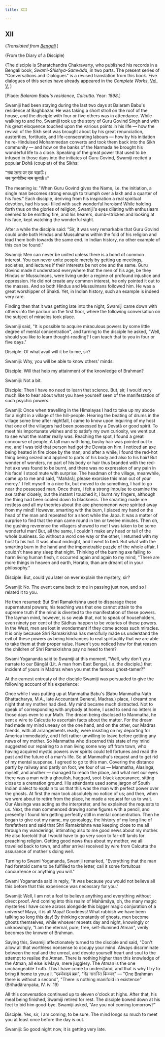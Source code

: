 ```yaml
---
title: XII

---
```





  

## XII

(*Translated from [Bengali](swami_shishya_14e12.pdf)* )

(From the Diary of a Disciple)

(The disciple is Sharatchandra Chakravarty, who published his records in
a Bengali book, *Swami-Shishya-Samvâda*, in two parts. The present
series of "Conversations and Dialogues" is a revised translation from
this book. Five dialogues of this series have already appeared in the
*Complete Works*, [Vol.
V.](../../volume_5/conversations_and_dialogues/xi_xv_from_the_diary_of_a_disciple.htm)
)

\[Place: *Balaram Babu's residence, Calcutta*. Year: *1898*.\]

Swamiji had been staying during the last two days at Balaram Babu's
residence at Baghbazar. He was taking a short stroll on the roof of the
house, and the disciple with four or five others was in attendance.
While walking to and fro, Swamiji took up the story of Guru Govind Singh
and with his great eloquence touched upon the various points in his life
— how the revival of the Sikh sect was brought about by his great
renunciation, austerities, fortitude, and life-consecrating labours —
how by his initiation he re-Hinduised Mohammedan converts and took them
back into the Sikh community — and how on the banks of the Narmada he
brought his wonderful life to a close. Speaking of the great power that
used to be infused in those days into the initiates of Guru Govind,
Swamiji recited a popular Dohâ (couplet) of the Sikhs:

"सवा लाख पर एक चढ़ाऊँ।  
जब गुरुगोविन्द नाम सुनाऊँ॥"

The meaning is: "When Guru Govind gives the Name, i.e. the initiation, a
single man becomes strong enough to triumph over a lakh and a quarter of
his foes." Each disciple, deriving from his inspiration a real spiritual
devotion, had his soul filled with such wonderful heroism! While holding
forth thus on the glories of religion, Swamiji's eyes dilating with
enthusiasm seemed to be emitting fire, and his hearers, dumb-stricken
and looking at his face, kept watching the wonderful sight.

After a while the disciple said: "Sir, it was very remarkable that Guru
Govind could unite both Hindus and Mussulmans within the fold of his
religion and lead them both towards the same end. In Indian history, no
other example of this can be found."

Swamiji: Men can never be united unless there is a bond of common
interest. You can never unite people merely by getting up meetings,
societies, and lectures if their interests be not one and the same. Guru
Govind made it understood everywhere that the men of his age, be they
Hindus or Mussulmans, were living under a regime of profound injustice
and oppression. He did not create any common interest, he only pointed
it out to the masses. And so both Hindus and Mussulmans followed him. He
was a great worshipper of Shakti. Yet, in Indian history, such an
example is indeed very rare.

Finding then that it was getting late into the night, Swamiji came down
with others into the parlour on the first floor, where the following
conversation on the subject of miracles took place.

Swamiji said, "It is possible to acquire miraculous powers by some
little degree of mental concentration", and turning to the disciple he
asked, "Well, should you like to learn thought-reading? I can teach that
to you in four or five days."

Disciple: Of what avail will it be to me, sir?

Swamiji: Why, you will be able to know others' minds.

Disciple: Will that help my attainment of the knowledge of Brahman?

Swamiji: Not a bit.

Disciple: Then I have no need to learn that science. But, sir, I would
very much like to hear about what you have yourself seen of the
manifestation of such psychic powers.

Swamiji: Once when travelling in the Himalayas I had to take up my abode
for a night in a village of the hill-people. Hearing the beating of
drums in the village some time after nightfall, I came to know upon
inquiring of my host that one of the villagers had been possessed by a
Devatâ or good spirit. To meet his importunate wishes and to satisfy my
own curiosity, we went out to see what the matter really was. Reaching
the spot, I found a great concourse of people. A tall man with long,
bushy hair was pointed out to me, and I was told that person had got the
Devata on him. I noticed an axe being heated in fire close by the man;
and after a while, I found the red-hot thing being seized and applied to
parts of his body and also to his hair! But wonder of wonders, no part
of his body or hair thus branded with the red-hot axe was found to be
burnt, and there was no expression of any pain in his face! I stood mute
with surprise. The headman of the village, meanwhile, came up to me and
said, "Mahârâj, please exorcise this man out of your mercy." I felt
myself in a nice fix, but moved to do something, I had to go near the
possessed man. Once there, I felt a strong impulse to examine the axe
rather closely, but the instant I touched it, I burnt my fingers,
although the thing had been cooled down to blackness. The smarting made
me restless and all my theories about the axe phenomenon were spirited
away from my mind! However, smarting with the burn, I placed my hand on
the head of the man and repeated for a short while the Japa. It was a
matter of surprise to find that the man came round in ten or twelve
minutes. Then oh, the gushing reverence the villagers showed to me! I
was taken to be some wonderful man! But, all the same, I couldn't make
any head or tail of the whole business. So without a word one way or the
other, I returned with my host to his hut. It was about midnight, and I
went to bed. But what with the smarting burn in the hand and the
impenetrable puzzle of the whole affair, I couldn't have any sleep that
night. Thinking of the burning axe failing to harm living human flesh,
it occurred again and again to my mind, "There are more things in heaven
and earth, Horatio, than are dreamt of in your philosophy."

Disciple: But, could you later on ever explain the mystery, sir?

Swamiji: No. The event came back to me in passing just now, and so I
related it to you.

He then resumed: But Shri Ramakrishna used to disparage these
supernatural powers; his teaching was that one cannot attain to the
supreme truth if the mind is diverted to the manifestation of these
powers. The layman mind, however, is so weak that, not to speak of
householders, even ninety per cent of the Sâdhus happen to be votaries
of these powers. In the West, men are lost in wonderment if they come
across such miracles. It is only because Shri Ramakrishna has mercifully
made us understand the evil of these powers as being hindrances to real
spirituality that we are able to take them at their proper value.
Haven't you noticed how for that reason the children of Shri Ramakrishna
pay no heed to them?

Swami Yogananda said to Swamiji at this moment, "Well, why don't you
narrate to our Bângâl (Lit. A man from East Bengal, i.e. the disciple.)
that incident of yours in Madras when you met the famous ghost-tamer?"

At the earnest entreaty of the disciple Swamiji was persuaded to give
the following account of his experience:

Once while I was putting up at Manmatha Babu's (Babu Manmatha Nath
Bhattacharya, M.A., late Accountant General, Madras.) place, I dreamt
one night that my mother had died. My mind became much distracted. Not
to speak of corresponding with anybody at home, I used to send no
letters in those days even to our Math. The dream being disclosed to
Manmatha, he sent a wire to Calcutta to ascertain facts about the
matter. For the dream had made my mind uneasy on the one hand, and on
the other, our Madras friends, with all arrangements ready, were
insisting on my departing for America immediately, and I felt rather
unwilling to leave before getting any news of my mother. So Manmatha who
discerned this state of my mind suggested our repairing to a man living
some way off from town, who having acquired mystic powers over spirits
could tell fortunes and read the past and the future of a man's life. So
at Manmatha's request and to get rid of my mental suspense, I agreed to
go to this man. Covering the distance partly by railway and partly on
foot, we four of us — Manmatha, Alasinga, myself, and another — managed
to reach the place, and what met our eyes there was a man with a
ghoulish, haggard, soot-black appearance, sitting close to a cremation
ground. His attendants used some jargon of South Indian dialect to
explain to us that this was the man with perfect power over the ghosts.
At first the man took absolutely no notice of us; and then, when we were
about to retire from the place, he made a request for us to wait. Our
Alasinga was acting as the interpreter, and he explained the requests to
us. Next, the man commenced drawing some figures with a pencil, and
presently I found him getting perfectly still in mental concentration.
Then he began to give out my name, my genealogy, the history of my long
line of forefathers and said that Shri Ramakrishna was keeping close to
me all through my wanderings, intimating also to me good news about my
mother. He also foretold that I would have to go very soon to far-off
lands for preaching religion. Getting good news thus about my mother, we
all travelled back to town, and after arrival received by wire from
Calcutta the assurance of mother's doing well.

Turning to Swami Yogananda, Swamiji remarked, "Everything that the man
had foretold came to be fulfilled to the letter, call it some fortuitous
concurrence or anything you will."

Swami Yogananda said in reply, "It was because you would not believe all
this before that this experience was necessary for you."

Swamiji: Well, I am not a fool to believe anything and everything
without direct proof. And coming into this realm of Mahâmâya, oh, the
many magic mysteries I have come across alongside this bigger magic
conjuration of a universe! Maya, it is all Maya! Goodness! What rubbish
we have been talking so long this day! By thinking constantly of ghosts,
men become ghosts themselves, while whoever repeats day and night,
knowingly or unknowingly, "I am the eternal, pure, free, self-illumined
Atman", verily becomes the knower of Brahman.

Saying this, Swamiji affectionately turned to the disciple and said,
"Don't allow all that worthless nonsense to occupy your mind. Always
discriminate between the real and the unreal, and devote yourself heart
and soul to the attempt to realise the Atman. There is nothing higher
than this knowledge of the Atman; all else is Maya, mere jugglery. The
Atman is the one unchangeable Truth. This I have come to understand, and
that is why I try to bring it home to you all. "एकमेवाद्वयं ब्रह्म",
"नेह नानास्ति किञ्चन्" — "One Brahman there is without a second", "There
is nothing manifold in existence" (Brihadâranyaka, IV. iv. 19)

All this conversation continued up to eleven o'clock at highs. After
that, his meal being finished, Swamiji retired for rest. The disciple
bowed down at his feet to bid him good-bye. Swamiji asked, "Are you not
coming tomorrow?"

Disciple: Yes, sir, I am coming, to be sure. The mind longs so much to
meet you at least once before the day is out.

Swamiji: So good night now, it is getting very late.

 


